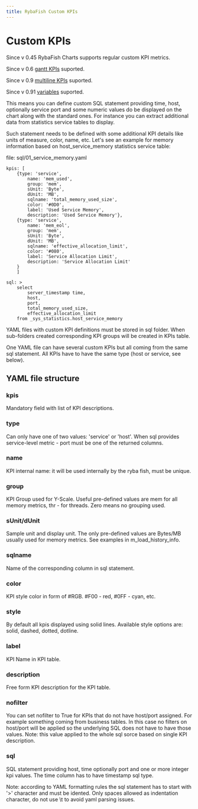 ```yaml
---
title: RybaFish Custom KPIs
---
```


# Custom KPIs
Since v 0.45 RybaFish Charts supports regular custom KPI metrics.

Since v 0.6 [gantt KPIs](/customKPIgantt) suported.

Since v 0.9 [multiline KPIs](/customMultiline) suported.

Since v 0.91 [variables](/variables) suported.

This means you can define custom SQL statement providing time, host, optionally service port and some numeric values do be displayed on the chart along with the standard ones. For instance you can extract additional data from statistics service tables to display.

Such statement needs to be defined with some additional KPI details like units of measure, color, name, etc. Let's see an example for memory information based on host_service_memory statistics service table:

file: sql/01_service_memory.yaml
```
kpis: [
    {type: 'service',
        name: 'mem_used',
        group: 'mem',
        sUnit: 'Byte',
        dUnit: 'MB',
        sqlname: 'total_memory_used_size',
        color: '#0D0',
        label: 'Used Service Memory',
        description: 'Used Service Memory'},
    {type: 'service',
        name: 'mem_eol',
        group: 'mem',
        sUnit: 'Byte',
        dUnit: 'MB',
        sqlname: 'effective_allocation_limit',
        color: '#080',
        label: 'Service Allocation Limit',
        description: 'Service Allocation Limit'
    }
    ]

sql: >
    select 
        server_timestamp time,
        host, 
        port, 
        total_memory_used_size, 
        effective_allocation_limit
    from _sys_statistics.host_service_memory
```

YAML files with custom KPI definitions must be stored in sql folder. When sub-folders created corresponding KPI groups will be created in KPIs table.

One YAML file can have several custom KPIs but all coming from the same sql statement. All KPIs have to have the same type (host or service, see below).

## YAML file structure
### kpis
Mandatory field with list of KPI descriptions.

### type
Can only have one of two values: 'service' or 'host'.
When sql provides service-level metric - port must be one of the returned columns. 

### name
KPI internal name: it will be used internally by the ryba fish, must be unique.

### group
KPI Group used for Y-Scale. Useful pre-defined values are mem for all memory metrics, thr - for threads. Zero means no grouping used.

### sUnit/dUnit
Sample unit and display unit. The only pre-defined values are Bytes/MB usually used for memory metrics. See examples in m_load_history_info.

### sqlname
Name of the corresponding column in sql statement.

### color
KPI style color in form of #RGB. #F00 - red, #0FF - cyan, etc.

### style
By default all kpis displayed using solid lines. Available style options are: solid, dashed, dotted, dotline.

### label
KPI Name in KPI table.

### description
Free form KPI description for the KPI table.

### nofilter
You can set nofilter to True for KPIs that do not have host/port assigned. For example something coming from business tables. In this case no filters on host/port will be applied so the underlying SQL does not have to have those values. Note: this value applied to the whole sql sorce based on single KPI description.

### sql
SQL statement providing host, time optionally port and one or more integer kpi values. The time column has to have timestamp sql type. 

Note: according to YAML formatting rules the sql statement has to start with '>' character and must be idented. Only spaces allowed as indentation character, do not use \t to avoid yaml parsing issues.
